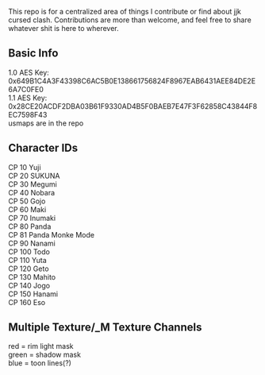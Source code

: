 
This repo is for a centralized area of things I contribute or find about jjk cursed clash. Contributions are more than welcome, and feel free to share whatever shit is here to wherever. 

## Basic Info
1.0 AES Key: 0x649B1C4A3F43398C6AC5B0E138661756824F8967EAB6431AEE84DE2E6A7C0FE0  
1.1 AES Key: 0x28CE20ACDF2DBA03B61F9330AD4B5F0BAEB7E47F3F62858C43844F8EC7598F43  
usmaps are in the repo

## Character IDs 
CP 10 Yuji  
CP 20 SUKUNA   
CP 30 Megumi  
CP 40 Nobara  
CP 50 Gojo  
CP 60 Maki  
CP 70 Inumaki	  
CP 80 Panda  
CP 81 Panda Monke Mode  
CP 90 Nanami  
CP 100 Todo   
CP 110 Yuta   
CP 120 Geto    
CP 130 Mahito   
CP 140 Jogo   
CP 150 Hanami   
CP 160 Eso  
## Multiple Texture/_M Texture Channels

red = rim light mask   
green = shadow mask   
blue = toon lines(?)  
